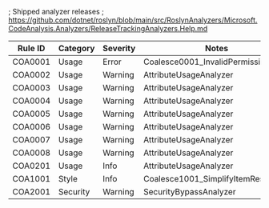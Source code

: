 ; Shipped analyzer releases
; https://github.com/dotnet/roslyn/blob/main/src/RoslynAnalyzers/Microsoft.CodeAnalysis.Analyzers/ReleaseTrackingAnalyzers.Help.md


Rule ID | Category | Severity | Notes
--------|----------|----------|-------
COA0001 | Usage | Error | Coalesce0001_InvalidPermissionLevel
COA0002 | Usage | Warning | AttributeUsageAnalyzer
COA0003 | Usage | Warning | AttributeUsageAnalyzer
COA0004 | Usage | Warning | AttributeUsageAnalyzer
COA0005 | Usage | Warning | AttributeUsageAnalyzer
COA0006 | Usage | Warning | AttributeUsageAnalyzer
COA0007 | Usage | Warning | AttributeUsageAnalyzer
COA0008 | Usage | Warning | AttributeUsageAnalyzer
COA0201 | Usage | Info | AttributeUsageAnalyzer
COA1001 | Style | Info | Coalesce1001_SimplifyItemResult
COA2001 | Security | Warning | SecurityBypassAnalyzer